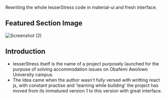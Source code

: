 Rewriting the whole lesserStress code in material-ui and fresh interface.

## Featured Section Image
![Screenshot (2)](https://user-images.githubusercontent.com/64374109/151164940-d7d8b8e0-5f8c-47a9-adcf-518be405f6f8.png)


## Introduction
- lesserStress itself is the name of a project purposely launched for the purpose of solving accommodation issues on Obafemi Awolowo University campus.
- The Idea came when the author wasn't fully versed with writting react js, with constant practise and 'learning while building' the project has moved from its immatured version 1 to this version with great interface.

